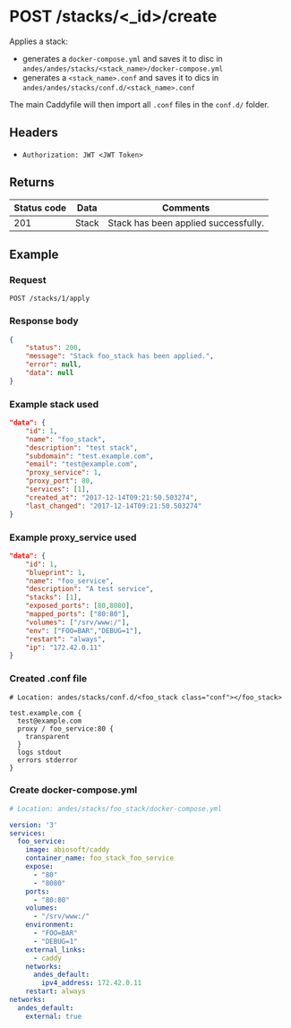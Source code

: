 # POST /stacks/<_id>/create
Applies a stack: 

* generates a `docker-compose.yml` and saves it to disc in `andes/andes/stacks/<stack_name>/docker-compose.yml`
* generates a `<stack_name>.conf` and saves it to dics in `andes/andes/stacks/conf.d/<stack_name>.conf`

The main Caddyfile will then import all `.conf` files in the `conf.d/` folder.

## Headers
* `Authorization: JWT <JWT Token>`

## Returns
Status code | Data | Comments 
---|---|---
201|Stack|Stack has been applied successfully.

## Example
### Request
`POST /stacks/1/apply`

### Response body
```json
{
    "status": 200,
    "message": "Stack foo_stack has been applied.",
    "error": null,
    "data": null
}
```

### Example stack used
```json
"data": {
    "id": 1,
    "name": "foo_stack",
    "description": "test stack",
    "subdomain": "test.example.com",
    "email": "test@example.com",
    "proxy_service": 1,
    "proxy_port": 80,
    "services": [1],
    "created_at": "2017-12-14T09:21:50.503274",
    "last_changed": "2017-12-14T09:21:50.503274"
}
```

### Example proxy_service used
```json
"data": {
    "id": 1,
    "blueprint": 1,
    "name": "foo_service",
    "description": "A test service",
    "stacks": [1],
    "exposed_ports": [80,8080],
    "mapped_ports": ["80:80"],
    "volumes": ["/srv/www:/"],
    "env": ["FOO=BAR","DEBUG=1"],
    "restart": "always",
    "ip": "172.42.0.11"
}
```

### Created .conf file
```
# Location: andes/stacks/conf.d/<foo_stack class="conf"></foo_stack>

test.example.com {
  test@example.com
  proxy / foo_service:80 {
    transparent
  }
  logs stdout
  errors stderror
}
```

### Create docker-compose.yml
```yaml
# Location: andes/stacks/foo_stack/docker-compose.yml

version: '3'
services:
  foo_service:
    image: abiosoft/caddy
    container_name: foo_stack_foo_service
    expose:
      - "80"
      - "8080"
    ports:
      - "80:80"
    volumes:
      - "/srv/www:/"
    environment:
      - "FOO=BAR"
      - "DEBUG=1"
    external_links:
      - caddy
    networks:
      andes_default:
        ipv4_address: 172.42.0.11
    restart: always
networks:
  andes_default:
    external: true
```
